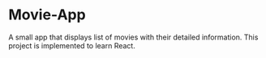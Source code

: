 # Movie-App

  A small app that displays list of movies with their detailed information.
  This project is implemented to learn React.   
